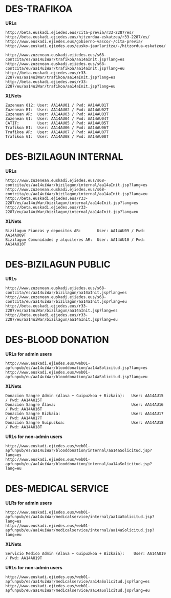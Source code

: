 # DES-TRAFIKOA

**URLs**

	http://beta.euskadi.ejiedes.eus/cita-previa/r33-2287/es/
	http://beta.euskadi.ejiedes.eus/hitzordua-eskatzea/r33-2287/es/
	http://www.euskadi.ejiedes.eus/gobierno-vasco/-/cita-previa/
	http://www.euskadi.ejiedes.eus/eusko-jaurlaritza/-/hitzordua-eskatzea/
	
	http://www.zuzenean.euskadi.ejiedes.eus/s68-contcita/es/aa14uiWar/trafikoa/aa14aInit.jsp?lang=es
	http://www.zuzenean.euskadi.ejiedes.eus/s68-contcita/eu/aa14uiWar/trafikoa/aa14aInit.jsp?lang=eu
	http://beta.euskadi.ejiedes.eus/r33-2287/es/aa14uiWar/trafikoa/aa14aInit.jsp?lang=es
	http://beta.euskadi.ejiedes.eus/r33-2287/eu/aa14uiWar/trafikoa/aa14aInit.jsp?lang=eu

**XLNets**

	Zuzenean 012: User: AA14AU01 / Pwd: AA14AU01T
	Zuzenean BI:  User: AA14AU02 / Pwd: AA14AU02T
	Zuzenean AR:  User: AA14AU03 / Pwd: AA14AU03T
	Zuzenean GI:  User: AA14AU04 / Pwd: AA14AU04T
	CATIT:        User: AA14AU05 / Pwd: AA14AU05T
	Trafikoa BI:  User: AA14AU06 / Pwd: AA14AU06T
	Trafikoa AR:  User: AA14AU07 / Pwd: AA14AU07T
	Trafikoa GI:  User: AA14AU08 / Pwd: AA14AU08T


# DES-BIZILAGUN INTERNAL

**URLs**

	http://www.zuzenean.euskadi.ejiedes.eus/s68-contcita/es/aa14uiWar/bizilagun/internal/aa14aInit.jsp?lang=es
	http://www.zuzenean.euskadi.ejiedes.eus/s68-contcita/eu/aa14uiWar/bizilagun/internal/aa14aInit.jsp?lang=eu
	http://beta.euskadi.ejiedes.eus/r33-2287/es/aa14uiWar/bizilagun/internal/aa14aInit.jsp?lang=es
	http://beta.euskadi.ejiedes.eus/r33-2287/eu/aa14uiWar/bizilagun/internal/aa14aInit.jsp?lang=eu

**XLNets**

	Bizilagun Fianzas y depositos AR:       User: AA14AU09 / Pwd: AA14AU09T
	Bizilagun Comunidades y alquileres AR:  User: AA14AU10 / Pwd: AA14AU10T


# DES-BIZILAGUN PUBLIC

**URLs**

	http://www.zuzenean.euskadi.ejiedes.eus/s68-contcita/es/aa14uiWar/bizilagun/aa14aInit.jsp?lang=es
	http://www.zuzenean.euskadi.ejiedes.eus/s68-contcita/eu/aa14uiWar/bizilagun/aa14aInit.jsp?lang=eu
	http://beta.euskadi.ejiedes.eus/r33-2287/es/aa14uiWar/bizilagun/aa14aInit.jsp?lang=es
	http://beta.euskadi.ejiedes.eus/r33-2287/eu/aa14uiWar/bizilagun/aa14aInit.jsp?lang=eu


# DES-BLOOD DONATION

**URLs for admin users**

	http://www.euskadi.ejiedes.eus/web01-apfunpub/es/aa14uiWar/blooddonation/aa14aSolicitud.jsp?lang=es
	http://www.euskadi.ejiedes.eus/web01-apfunpub/eu/aa14uiWar/blooddonation/aa14aSolicitud.jsp?lang=eu

**XLNets**

	Donacion Sangre Admin (Alava + Guipuzkoa + Bizkaia):   User: AA14AU15 / Pwd: AA14AU15T
	Donación Sangre Álava:                                 User: AA14AU16 / Pwd: AA14AU16T
	Donación Sangre Bizkaia:                               User: AA14AU17 / Pwd: AA14AU17T
	Donación Sangre Guipuzkoa:                             User: AA14AU18 / Pwd: AA14AU18T

**URLs for non-admin users**

	http://www.euskadi.ejiedes.eus/web01-apfunpub/es/aa14uiWar/blooddonation/internal/aa14aSolicitud.jsp?lang=es
	http://www.euskadi.ejiedes.eus/web01-apfunpub/eu/aa14uiWar/blooddonation/internal/aa14aSolicitud.jsp?lang=eu

# DES-MEDICAL SERVICE

**ULRs for admin users**

	http://www.euskadi.ejiedes.eus/web01-apfunpub/es/aa14uiWar/medicalservice/internal/aa14aSolicitud.jsp?lang=es
	http://www.euskadi.ejiedes.eus/web01-apfunpub/eu/aa14uiWar/medicalservice/internal/aa14aSolicitud.jsp?lang=eu

**XLNets**

	Servicio Medico Admin (Alava + Guipuzkoa + Bizkaia):    User: AA14AU19 / Pwd: AA14AU19T
	
**URLs for non-admin users**

	http://www.euskadi.ejiedes.eus/web01-apfunpub/es/aa14uiWar/medicalservice/aa14aSolicitud.jsp?lang=es
	http://www.euskadi.ejiedes.eus/web01-apfunpub/eu/aa14uiWar/medicalservice/aa14aSolicitud.jsp?lang=eu

